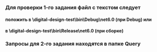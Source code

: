 ### Для проверки 1-го задания файл с текстом следует 
#### положить в \digital-design-test\bin\Debug\net6.0 (при Debug) или 
#### в \digital-design-test\bin\Release\net6.0 (при сборке)
### Запросы для 2-го задания находятся в папке Query
